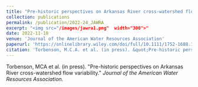 ```yaml
---
title: "Pre-historic perspectives on Arkansas River cross-watershed flow variability"
collection: publications
permalink: /publication/2022-24_JAWRA
excerpt: "<img src="/images/jawra1.png"  width="300">"
date: 2022-11-10
venue: 'Journal of the American Water Resources Association'
paperurl: 'https://onlinelibrary.wiley.com/doi/full/10.1111/1752-1688.13068'
citation: 'Torbenson, M.C.A. et al. (in press). &quot;Pre-historic perspectives on Arkansas River cross-watershed flow variability.&quot; <i>Journal of the American Water Resources Association.</i>'
---
```

Torbenson, MCA et al. (in press). "Pre-historic perspectives on Arkansas River cross-watershed flow variability." <i>Journal of the American Water Resources Association.</i>
